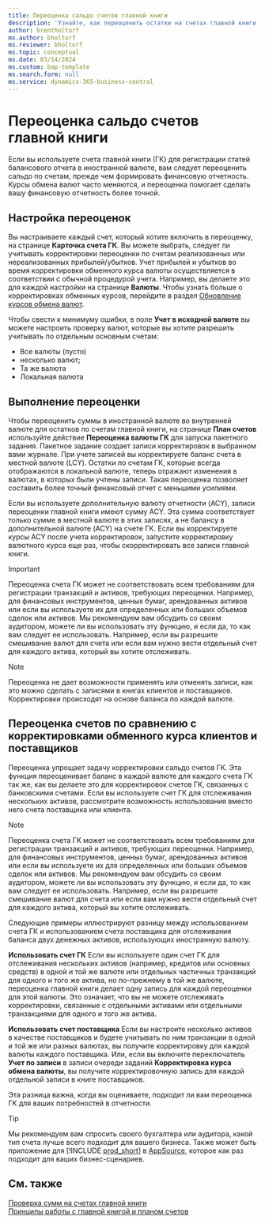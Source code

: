 ```yaml
---
title: Переоценка сальдо счетов главной книги
description: 'Узнайте, как переоценить остатки на счетах главной книги перед составлением финансовой отчетности.'
author: brentholtorf
ms.author: bholtorf
ms.reviewer: bholtorf
ms.topic: conceptual
ms.date: 03/14/2024
ms.custom: bap-template
ms.search.form: null
ms.service: dynamics-365-business-central
---
```


# <a name="revalue-general-ledger-account-balances"></a>Переоценка сальдо счетов главной книги

Если вы используете счета главной книги (ГК) для регистрации статей балансового отчета в иностранной валюте, вам следует переоценить сальдо по счетам, прежде чем формировать финансовую отчетность. Курсы обмена валют часто меняются, и переоценка помогает сделать вашу финансовую отчетность более точной.

## <a name="set-up-revaluations"></a>Настройка переоценок

Вы настраиваете каждый счет, который хотите включить в переоценку, на странице **Карточка счета ГК**. Вы можете выбрать, следует ли учитывать корректировки переоценки по счетам реализованных или нереализованных прибылей/убытков. Учет прибылей и убытков во время корректировки обменного курса валюты осуществляется в соответствии с обычной процедурой учета. Например, вы делаете это для каждой настройки на странице **Валюты**. Чтобы узнать больше о корректировках обменных курсов, перейдите в раздел [Обновление курсов обмена валют](finance-how-update-currencies.md).

Чтобы свести к минимуму ошибки, в поле **Учет в исходной валюте** вы можете настроить проверку валют, которые вы хотите разрешить учитывать по отдельным основным счетам:

* Все валюты (пусто)
* несколько валют;
* Та же валюта
* Локальная валюта

## <a name="run-a-revaluation"></a>Выполнение переоценки

Чтобы переоценить суммы в иностранной валюте во внутренней валюте для остатков по счетам главной книги, на странице **План счетов** используйте действие **Переоценка валюты ГК** для запуска пакетного задания. Пакетное задание создает записи корректировок в выбранном вами журнале. При учете записей вы корректируете баланс счета в местной валюте (LCY). Остатки по счетам ГК, которые всегда отображаются в локальной валюте, теперь отражают изменения в валютах, в которых были учтены записи. Такая переоценка позволяет составить более точный финансовый отчет с меньшими усилиями.

Если вы используете дополнительную валюту отчетности (ACY), записи переоценки главной книги имеют сумму ACY. Эта сумма соответствует только сумме в местной валюте в этих записях, а не балансу в дополнительной валюте (ACY) на счете ГК. Если вы корректируете курсы ACY после учета корректировок, запустите корректировку валютного курса еще раз, чтобы скорректировать все записи главной книги.

> [!IMPORTANT]
> Переоценка счета ГК может не соответствовать всем требованиям для регистрации транзакций и активов, требующих переоценки. Например, для финансовых инструментов, ценных бумаг, арендованных активов или если вы используете их для определенных или больших объемов сделок или активов. Мы рекомендуем вам обсудить со своим аудитором, можете ли вы использовать эту функцию, и если да, то как вам следует ее использовать. Например, если вы разрешите смешивание валют для счета или если вам нужно вести отдельный счет для каждого актива, который вы хотите отслеживать.

> [!NOTE]
> Переоценка не дает возможности применять или отменять записи, как это можно сделать с записями в книгах клиентов и поставщиков. Корректировки происходят на основе баланса по каждой валюте.

## <a name="revaluate-accounts-vs-customer-and-vendor-exchange-rate-adjustments"></a>Переоценка счетов по сравнению с корректировками обменного курса клиентов и поставщиков

Переоценка упрощает задачу корректировки сальдо счетов ГК. Эта функция переоценивает баланс в каждой валюте для каждого счета ГК так же, как вы делаете это для корректировок счетов ГК, связанных с банковскими счетами. Если вы используете счет ГК для отслеживания нескольких активов, рассмотрите возможность использования вместо него счета поставщика или клиента.

> [!NOTE]
> Переоценка счета ГК может не соответствовать всем требованиям для регистрации транзакций и активов, требующих переоценки. Например, для финансовых инструментов, ценных бумаг, арендованных активов или если вы используете их для определенных или больших объемов сделок или активов. Мы рекомендуем вам обсудить со своим аудитором, можете ли вы использовать эту функцию, и если да, то как вам следует ее использовать. Например, если вы разрешите смешивание валют для счета или если вам нужно вести отдельный счет для каждого актива, который вы хотите отслеживать.

Следующие примеры иллюстрируют разницу между использованием счета ГК и использованием счета поставщика для отслеживания баланса двух денежных активов, использующих иностранную валюту.

**Использовать счет ГК** Если вы используете один счет ГК для отслеживания нескольких активов (например, кредитов или основных средств) в одной и той же валюте или отдельных частичных транзакций для одного и того же актива, но по-прежнему в той же валюте, переоценка главной книги делает одну запись для каждой переоценки для этой валюты. Это означает, что вы не можете отслеживать корректировки, связанные с отдельными активами или отдельными транзакциями для одного и того же актива.

**Использовать счет поставщика** Если вы настроите несколько активов в качестве поставщиков и будете учитывать по ним транзакции в одной и той же или разных валютах, вы получите корректировку для каждой валюты каждого поставщика. Или, если вы включите переключатель **Учет по записи** в записи очереди заданий **Корректировка курса обмена валюты**, вы получите корректировочную запись для каждой отдельной записи в книге поставщиков.

Эта разница важна, когда вы оцениваете, подходит ли вам переоценка ГК для ваших потребностей в отчетности.

> [!TIP]
> Мы рекомендуем вам спросить своего бухгалтера или аудитора, какой тип счета лучше всего подходит для вашего бизнеса. Также может быть приложение для [!INCLUDE [prod_short](includes/prod_short.md)] в [AppSource](https://appsource.microsoft.com/en-us/marketplace/apps?page=1&product=dynamics-365-business-central), которое как раз подходит для ваших бизнес-сценариев.

## <a name="see-also"></a>См. также

[Проверка сумм на счетах главной книги](finance-review-accounts.md)  
[Принципы работы с главной книгой и планом счетов](finance-general-ledger.md)  
